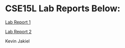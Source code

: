 CSE15L Lab Reports Below:
=========================

[Lab Report 1](lab-report-1-week-2.html)

[Lab Report 2](lab-report-2-week-4.html)

Kevin Jakiel